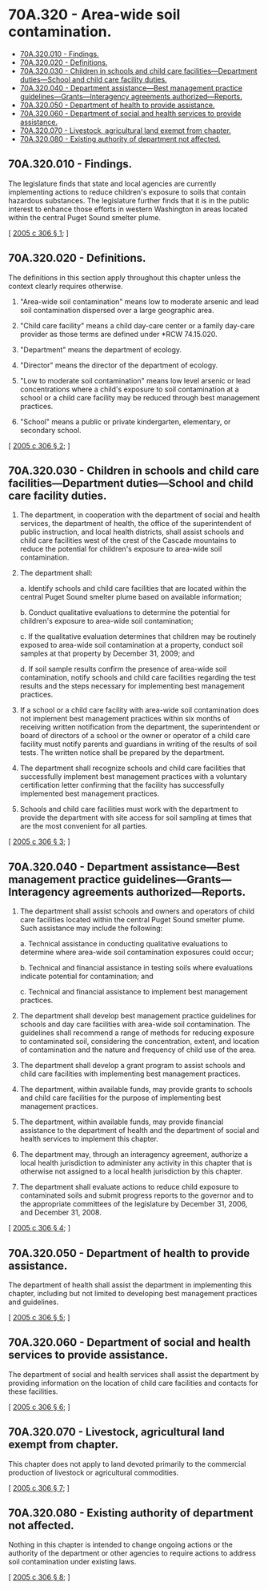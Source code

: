 # 70A.320 - Area-wide soil contamination.
* [70A.320.010 - Findings.](#70a320010---findings)
* [70A.320.020 - Definitions.](#70a320020---definitions)
* [70A.320.030 - Children in schools and child care facilities—Department duties—School and child care facility duties.](#70a320030---children-in-schools-and-child-care-facilitiesdepartment-dutiesschool-and-child-care-facility-duties)
* [70A.320.040 - Department assistance—Best management practice guidelines—Grants—Interagency agreements authorized—Reports.](#70a320040---department-assistancebest-management-practice-guidelinesgrantsinteragency-agreements-authorizedreports)
* [70A.320.050 - Department of health to provide assistance.](#70a320050---department-of-health-to-provide-assistance)
* [70A.320.060 - Department of social and health services to provide assistance.](#70a320060---department-of-social-and-health-services-to-provide-assistance)
* [70A.320.070 - Livestock, agricultural land exempt from chapter.](#70a320070---livestock-agricultural-land-exempt-from-chapter)
* [70A.320.080 - Existing authority of department not affected.](#70a320080---existing-authority-of-department-not-affected)
## 70A.320.010 - Findings.
The legislature finds that state and local agencies are currently implementing actions to reduce children's exposure to soils that contain hazardous substances. The legislature further finds that it is in the public interest to enhance those efforts in western Washington in areas located within the central Puget Sound smelter plume.

\[ [2005 c 306 § 1](http://lawfilesext.leg.wa.gov/biennium/2005-06/Pdf/Bills/Session%20Laws/House/1605-S2.SL.pdf?cite=2005%20c%20306%20§%201); \]

## 70A.320.020 - Definitions.
The definitions in this section apply throughout this chapter unless the context clearly requires otherwise.

1. "Area-wide soil contamination" means low to moderate arsenic and lead soil contamination dispersed over a large geographic area.

2. "Child care facility" means a child day-care center or a family day-care provider as those terms are defined under *RCW 74.15.020.

3. "Department" means the department of ecology.

4. "Director" means the director of the department of ecology.

5. "Low to moderate soil contamination" means low level arsenic or lead concentrations where a child's exposure to soil contamination at a school or a child care facility may be reduced through best management practices.

6. "School" means a public or private kindergarten, elementary, or secondary school.

\[ [2005 c 306 § 2](http://lawfilesext.leg.wa.gov/biennium/2005-06/Pdf/Bills/Session%20Laws/House/1605-S2.SL.pdf?cite=2005%20c%20306%20§%202); \]

## 70A.320.030 - Children in schools and child care facilities—Department duties—School and child care facility duties.
1. The department, in cooperation with the department of social and health services, the department of health, the office of the superintendent of public instruction, and local health districts, shall assist schools and child care facilities west of the crest of the Cascade mountains to reduce the potential for children's exposure to area-wide soil contamination.

2. The department shall:

   a. Identify schools and child care facilities that are located within the central Puget Sound smelter plume based on available information;

   b. Conduct qualitative evaluations to determine the potential for children's exposure to area-wide soil contamination;

   c. If the qualitative evaluation determines that children may be routinely exposed to area-wide soil contamination at a property, conduct soil samples at that property by December 31, 2009; and

   d. If soil sample results confirm the presence of area-wide soil contamination, notify schools and child care facilities regarding the test results and the steps necessary for implementing best management practices.

3. If a school or a child care facility with area-wide soil contamination does not implement best management practices within six months of receiving written notification from the department, the superintendent or board of directors of a school or the owner or operator of a child care facility must notify parents and guardians in writing of the results of soil tests. The written notice shall be prepared by the department.

4. The department shall recognize schools and child care facilities that successfully implement best management practices with a voluntary certification letter confirming that the facility has successfully implemented best management practices.

5. Schools and child care facilities must work with the department to provide the department with site access for soil sampling at times that are the most convenient for all parties.

\[ [2005 c 306 § 3](http://lawfilesext.leg.wa.gov/biennium/2005-06/Pdf/Bills/Session%20Laws/House/1605-S2.SL.pdf?cite=2005%20c%20306%20§%203); \]

## 70A.320.040 - Department assistance—Best management practice guidelines—Grants—Interagency agreements authorized—Reports.
1. The department shall assist schools and owners and operators of child care facilities located within the central Puget Sound smelter plume. Such assistance may include the following:

   a. Technical assistance in conducting qualitative evaluations to determine where area-wide soil contamination exposures could occur;

   b. Technical and financial assistance in testing soils where evaluations indicate potential for contamination; and

   c. Technical and financial assistance to implement best management practices.

2. The department shall develop best management practice guidelines for schools and day care facilities with area-wide soil contamination. The guidelines shall recommend a range of methods for reducing exposure to contaminated soil, considering the concentration, extent, and location of contamination and the nature and frequency of child use of the area.

3. The department shall develop a grant program to assist schools and child care facilities with implementing best management practices.

4. The department, within available funds, may provide grants to schools and child care facilities for the purpose of implementing best management practices.

5. The department, within available funds, may provide financial assistance to the department of health and the department of social and health services to implement this chapter.

6. The department may, through an interagency agreement, authorize a local health jurisdiction to administer any activity in this chapter that is otherwise not assigned to a local health jurisdiction by this chapter.

7. The department shall evaluate actions to reduce child exposure to contaminated soils and submit progress reports to the governor and to the appropriate committees of the legislature by December 31, 2006, and December 31, 2008.

\[ [2005 c 306 § 4](http://lawfilesext.leg.wa.gov/biennium/2005-06/Pdf/Bills/Session%20Laws/House/1605-S2.SL.pdf?cite=2005%20c%20306%20§%204); \]

## 70A.320.050 - Department of health to provide assistance.
The department of health shall assist the department in implementing this chapter, including but not limited to developing best management practices and guidelines.

\[ [2005 c 306 § 5](http://lawfilesext.leg.wa.gov/biennium/2005-06/Pdf/Bills/Session%20Laws/House/1605-S2.SL.pdf?cite=2005%20c%20306%20§%205); \]

## 70A.320.060 - Department of social and health services to provide assistance.
The department of social and health services shall assist the department by providing information on the location of child care facilities and contacts for these facilities.

\[ [2005 c 306 § 6](http://lawfilesext.leg.wa.gov/biennium/2005-06/Pdf/Bills/Session%20Laws/House/1605-S2.SL.pdf?cite=2005%20c%20306%20§%206); \]

## 70A.320.070 - Livestock, agricultural land exempt from chapter.
This chapter does not apply to land devoted primarily to the commercial production of livestock or agricultural commodities.

\[ [2005 c 306 § 7](http://lawfilesext.leg.wa.gov/biennium/2005-06/Pdf/Bills/Session%20Laws/House/1605-S2.SL.pdf?cite=2005%20c%20306%20§%207); \]

## 70A.320.080 - Existing authority of department not affected.
Nothing in this chapter is intended to change ongoing actions or the authority of the department or other agencies to require actions to address soil contamination under existing laws.

\[ [2005 c 306 § 8](http://lawfilesext.leg.wa.gov/biennium/2005-06/Pdf/Bills/Session%20Laws/House/1605-S2.SL.pdf?cite=2005%20c%20306%20§%208); \]

